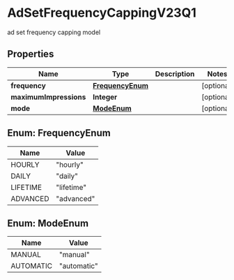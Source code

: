 

# AdSetFrequencyCappingV23Q1

ad set frequency capping model

## Properties

| Name | Type | Description | Notes |
|------------ | ------------- | ------------- | -------------|
|**frequency** | [**FrequencyEnum**](#FrequencyEnum) |  |  [optional] |
|**maximumImpressions** | **Integer** |  |  [optional] |
|**mode** | [**ModeEnum**](#ModeEnum) |  |  [optional] |



## Enum: FrequencyEnum

| Name | Value |
|---- | -----|
| HOURLY | &quot;hourly&quot; |
| DAILY | &quot;daily&quot; |
| LIFETIME | &quot;lifetime&quot; |
| ADVANCED | &quot;advanced&quot; |



## Enum: ModeEnum

| Name | Value |
|---- | -----|
| MANUAL | &quot;manual&quot; |
| AUTOMATIC | &quot;automatic&quot; |



